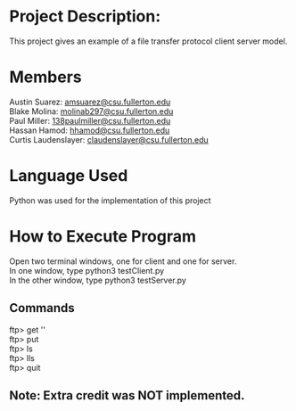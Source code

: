 # Project Description:
This project gives an example of a file transfer protocol client server model.

# Members
Austin Suarez: amsuarez@csu.fullerton.edu <br/>
Blake Molina: molinab297@csu.fullerton.edu <br/>
Paul Miller: 138paulmiller@csu.fullerton.edu <br/>
Hassan Hamod: hhamod@csu.fullerton.edu <br/>
Curtis Laudenslayer: claudenslayer@csu.fullerton.edu <br/>

# Language Used
Python was used for the implementation of this project

# How to Execute Program
Open two terminal windows, one for client and one for server.<br/>
In one window, type python3 testClient.py <hostname> <port number> <br/>
In the other window, type python3 testServer.py <port number>

## Commands
ftp>  get '<filename>' <br/>
ftp>  put <filename> <br/>
ftp>  ls <br/>
ftp>  lls <br/>
ftp>  quit <br/>

## Note: Extra credit was NOT implemented.

